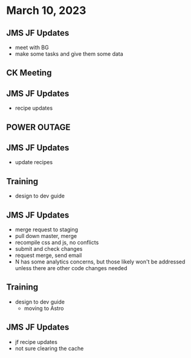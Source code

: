 # March 10, 2023

## JMS JF Updates
- meet with BG
- make some tasks and give them some data

## CK Meeting

## JMS JF Updates
- recipe updates

## POWER OUTAGE

## JMS JF Updates
- update recipes

## Training
- design to dev guide

## JMS JF Updates
- merge request to staging
- pull down master, merge
- recompile css and js, no conflicts
- submit and check changes
- request merge, send email
- N has some analytics concerns, but those likely won't be addressed unless there are other code changes needed

## Training
- design to dev guide
	- moving to Astro

## JMS JF Updates
- jf recipe updates
- not sure clearing the cache 